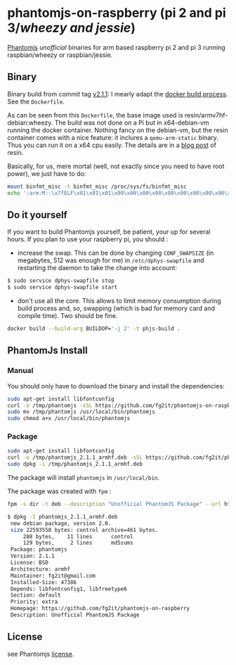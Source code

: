 # phantomjs-on-raspberry (pi 2 and pi 3/*wheezy and jessie*)
[Phantomjs](http://phantomjs.org/) *unofficial* binaries for arm based raspberry pi 2 and pi 3 running raspbian/wheezy or raspbian/jessie.

## Binary
Binary build from commit tag
[v2.1.1](https://github.com/ariya/phantomjs/tree/2.1.1): I mearly adapt the
[docker build process](https://github.com/ariya/phantomjs/blob/2.1.1/deploy/docker-build.sh).
See the `Dockerfile`.

As can be seen from this `Dockerfile`, the base image used is resin/armv7hf-
debian:wheezy. The build was not done on a Pi but in x64-debian-vm running the
docker container. Nothing fancy on the debian-vm, but the resin container comes
with a nice feature: it inclures a `qemu-arm-static` binary. Thus you can run
it on a x64 cpu easily. The details are in a [blog post](https://resin.io/blog/building-arm-containers-on-any-x86-machine-even-dockerhub/) of resin.

Basically, for us, mere mortal (well, not exactly since you need to have root
power), we just have to do:
```bash
mount binfmt_misc -t binfmt_misc /proc/sys/fs/binfmt_misc  
echo ':arm:M::\x7fELF\x01\x01\x01\x00\x00\x00\x00\x00\x00\x00\x00\x00\x02\x00\x28\x00:\xff\xff\xff\xff\xff\xff\xff\x00\xff\xff\xff\xff\xff\xff\xff\xff\xfe\xff\xff\xff:/usr/bin/qemu-arm-static:' > /proc/sys/fs/binfmt_misc/register  
```

## Do it yourself
If you want to build Phantomjs yourself, be patient, your up for several hours.
If you plan to use your raspberry pi, you should :
- increase the swap. This can be done by changing `CONF_SWAPSIZE` (in megabytes,
512 was enough for me)
in `/etc/dphys-swapfile` and restarting the daemon to take the change into account:
```bash 
$ sudo service dphys-swapfile stop
$ sudo service dphys-swapfile start
```
- don't use all the core. This allows to limit memory consumption during build process and, so, swapping (which is bad for memory card and compile time). Two should be fine.
```bash
docker build --build-arg BUILDOP='-j 2' -t phjs-build .
```

## PhantomJs Install
### Manual
You should only have to download the binary and install the dependencies:
```bash
sudo apt-get install libfontconfig
curl -o /tmp/phantomjs -sSL https://github.com/fg2it/phantomjs-on-raspberry/releases/download/v2.1.1-wheezy-jessie/phantomjs
sudo mv /tmp/phantomjs /usr/local/bin/phantomjs
sudo chmod a+x /usr/local/bin/phantomjs
```

### Package
```bash
sudo apt-get install libfontconfig
curl -o /tmp/phantomjs_2.1.1_armhf.deb -sSL https://github.com/fg2it/phantomjs-on-raspberry/releases/download/v2.1.1-wheezy-jessie/phantomjs_2.1.1_armhf.deb
sudo dpkg -i /tmp/phantomjs_2.1.1_armhf.deb
```
The package will install `phantomjs` in `/usr/local/bin`.

The package was created with `fpm` :
```bash
fpm -s dir -t deb --description "Unofficial PhantomJS Package" --url https://github.com/fg2it/phantomjs-on-raspberry --license BSD -n phantomjs --vendor "" --maintainer fg2it@gmail.com --version 2.1.1 --depends libfontconfig1 --depends libfreetype6 usr/
```

```bash
$ dpkg -I phantomjs_2.1.1_armhf.deb
 new debian package, version 2.0.
 size 22593558 bytes: control archive=461 bytes.
     288 bytes,    11 lines      control
     129 bytes,     2 lines      md5sums
 Package: phantomjs
 Version: 2.1.1
 License: BSD
 Architecture: armhf
 Maintainer: fg2it@gmail.com
 Installed-Size: 47386
 Depends: libfontconfig1, libfreetype6
 Section: default
 Priority: extra
 Homepage: https://github.com/fg2it/phantomjs-on-raspberry
 Description: Unofficial PhantomJS Package
 ```

## License
see Phantomjs [license](https://github.com/ariya/phantomjs/blob/master/LICENSE.BSD).
